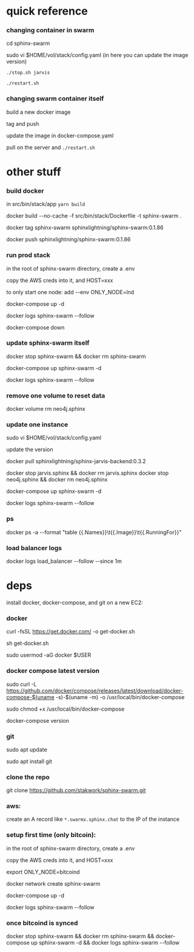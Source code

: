 # quick reference

### changing container in swarm

cd sphinx-swarm

sudo vi $HOME/vol/stack/config.yaml (in here you can update the image version)

`./stop.sh jarvis`

`./restart.sh`

### changing swarm container itself

build a new docker image

tag and push

update the image in docker-compose.yaml

pull on the server and `./restart.sh`

# other stuff

### build docker

in src/bin/stack/app `yarn build`

docker build --no-cache -f src/bin/stack/Dockerfile -t sphinx-swarm .

docker tag sphinx-swarm sphinxlightning/sphinx-swarm:0.1.86

docker push sphinxlightning/sphinx-swarm:0.1.86

### run prod stack

in the root of sphinx-swarm directory, create a .env

copy the AWS creds into it, and HOST=xxx

to only start one node:
add --env ONLY_NODE=lnd

docker-compose up -d

docker logs sphinx-swarm --follow

docker-compose down

### update sphinx-swarm itself

docker stop sphinx-swarm && docker rm sphinx-swarm

docker-compose up sphinx-swarm -d

docker logs sphinx-swarm --follow

### remove one volume to reset data

docker volume rm neo4j.sphinx

### update one instance

sudo vi $HOME/vol/stack/config.yaml

update the version

docker pull sphinxlightning/sphinx-jarvis-backend:0.3.2

docker stop jarvis.sphinx && docker rm jarvis.sphinx
docker stop neo4j.sphinx && docker rm neo4j.sphinx

docker-compose up sphinx-swarm -d

docker logs sphinx-swarm --follow

### ps

docker ps -a --format "table {{.Names}}\t{{.Image}}\t{{.RunningFor}}"

### load balancer logs

docker logs load_balancer --follow --since 1m

# deps

install docker, docker-compose, and git on a new EC2:

### docker

curl -fsSL https://get.docker.com/ -o get-docker.sh

sh get-docker.sh

sudo usermod -aG docker $USER

### docker compose latest version

sudo curl -L https://github.com/docker/compose/releases/latest/download/docker-compose-$(uname -s)-$(uname -m) -o /usr/local/bin/docker-compose

sudo chmod +x /usr/local/bin/docker-compose

docker-compose version

### git

sudo apt update

sudo apt install git

### clone the repo

git clone https://github.com/stakwork/sphinx-swarm.git

### aws:

create an A record like `*.swarmx.sphinx.chat` to the IP of the instance

### setup first time (only bitcoin):

in the root of sphinx-swarm directory, create a .env

copy the AWS creds into it, and HOST=xxx

export ONLY_NODE=bitcoind

docker network create sphinx-swarm

docker-compose up -d

docker logs sphinx-swarm --follow

### once bitcoind is synced

docker stop sphinx-swarm && docker rm sphinx-swarm && docker-compose up sphinx-swarm -d && docker logs sphinx-swarm --follow

